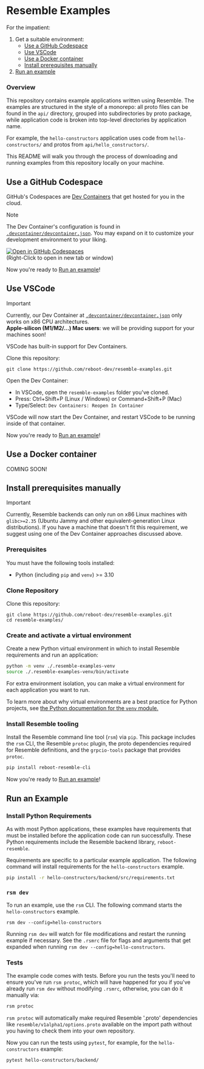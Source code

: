 # Resemble Examples

<!--
TODO: include a frontend in this example.
-->

For the impatient:
1. Get a suitable environment:
    * [Use a GitHub Codespace](#use-a-github-codespace)
    * [Use VSCode](#use-vscode)
    * [Use a Docker container](#use-a-docker-container)
    * [Install prerequisites manually](#install-prerequisites-manually)
2. [Run an example](#run-an-example)

### Overview

This repository contains example applications written using Resemble. The
examples are structured in the style of a monorepo: all proto files can be found
in the `api/` directory, grouped into subdirectories by proto package, while application code is broken into top-level directories by
application name.

For example, the `hello-constructors` application uses code from `hello-constructors/` and
protos from `api/hello_constructors/`.

This README will walk you through the process of downloading and running
examples from this repository locally on your machine.

<a id="use-a-github-codespace"></a>
## Use a GitHub Codespace

GitHub's Codespaces are [Dev Containers](https://containers.dev/) that
get hosted for you in the cloud.

> [!NOTE]
> The Dev Container's configuration is found in
> [`.devcontainer/devcontainer.json`](.devcontainer/devcontainer.json). You
> may expand on it to customize your development environment to your
> liking.

[![Open in GitHub Codespaces](https://github.com/codespaces/badge.svg)](https://codespaces.new/reboot-dev/resemble-examples)
<br>
(Right-Click to open in new tab or window)

Now you're ready to [Run an example](#run-an-example)!

<a id="use-vscode"></a>
## Use VSCode

> [!IMPORTANT]
> Currently, our Dev Container at
> [`.devcontainer/devcontainer.json`](.devcontainer/devcontainer.json)
> only works on x86 CPU architectures. <br>
> **Apple-silicon (M1/M2/...) Mac users**: we will be providing support for your machines soon!

VSCode has built-in support for Dev Containers.

Clone this repository:

<!-- TODO: fetch this snippet from a test. -->

```shell
git clone https://github.com/reboot-dev/resemble-examples.git
```

Open the Dev Container:

- In VSCode, open the `resemble-examples` folder you've cloned.
- Press: Ctrl+Shift+P (Linux / Windows) or Command+Shift+P (Mac)
- Type/Select: `Dev Containers: Reopen In Container`

VSCode will now start the Dev Container, and restart VSCode to be running
inside of that container.

Now you're ready to [Run an example](#run-an-example)!

<a id="use-a-docker-container"></a>
## Use a Docker container

COMING SOON!

<a id="install-prerequisites-manually"></a>
## Install prerequisites manually

> [!IMPORTANT]
> Currently, Resemble backends can only run on x86 Linux machines with
> `glibc>=2.35` (Ubuntu Jammy and other equivalent-generation Linux
> distributions). If you have a machine that doesn't fit this requirement, we
> suggest using one of the Dev Container approaches discussed above.

### Prerequisites

You must have the following tools installed:

- Python (including `pip` and `venv`) >= 3.10

### Clone Repository

Clone this repository:

<!-- TODO: fetch this snippet from a test. -->

```shell
git clone https://github.com/reboot-dev/resemble-examples.git
cd resemble-examples/
```

### Create and activate a virtual environment

Create a new Python virtual environment in which to install Resemble
requirements and run an application:

<!-- MARKDOWN-AUTO-DOCS:START (CODE:src=./readme_test.sh&lines=32-33) -->
<!-- The below code snippet is automatically added from ./readme_test.sh -->
```sh
python -m venv ./.resemble-examples-venv
source ./.resemble-examples-venv/bin/activate
```
<!-- MARKDOWN-AUTO-DOCS:END -->

For extra environment isolation, you can make a virtual environment for each
application you want to run.

To learn more about why virtual environments are a best practice for Python
projects, see [the Python documentation for the `venv` module.](https://docs.python.org/3/library/venv.html)

### Install Resemble tooling

Install the Resemble command line tool (`rsm`) via `pip`. This package includes
the `rsm` CLI, the Resemble `protoc` plugin, the proto dependencies required for
Resemble definitions, and the `grpcio-tools` package that provides `protoc`.

<!-- MARKDOWN-AUTO-DOCS:START (CODE:src=./readme_test.sh&lines=39-39) -->
<!-- The below code snippet is automatically added from ./readme_test.sh -->
```sh
pip install reboot-resemble-cli
```
<!-- MARKDOWN-AUTO-DOCS:END -->

Now you're ready to [Run an example](#run-an-example)!

<a id="run-an-example"></a>
## Run an Example

### Install Python Requirements

As with most Python applications, these examples have requirements that must be
installed before the application code can run successfully. These Python
requirements include the Resemble backend library, `reboot-resemble`.

Requirements are specific to a particular example application. The following
command will install requirements for the `hello-constructors` example.

<!-- MARKDOWN-AUTO-DOCS:START (CODE:src=./readme_test.sh&lines=52-52) -->
<!-- The below code snippet is automatically added from ./readme_test.sh -->
```sh
pip install -r hello-constructors/backend/src/requirements.txt
```
<!-- MARKDOWN-AUTO-DOCS:END -->

### `rsm dev`

To run an example, use the `rsm` CLI. The following command starts the
`hello-constructors` example.

<!--
TODO: include this command in readme_test.sh.
-->

```shell
rsm dev --config=hello-constructors
```

Running `rsm dev` will watch for file modifications and restart the
running example if necessary. See the `.rsmrc` file for flags and
arguments that get expanded when running `rsm dev --config=hello-constructors`.

<!--
TODO: introduce an `rsm grpcurl` (or `rsm call` or ...) that lets us explore
our backend in another terminal by calling RPCs.
-->

### Tests

The example code comes with tests. Before you run the tests you'll
need to ensure you've run `rsm protoc`, which will have happened for
you if you've already run `rsm dev` without modifying `.rsmrc`,
otherwise, you can do it manually via:

<!-- MARKDOWN-AUTO-DOCS:START (CODE:src=./readme_test.sh&lines=55-55) -->
<!-- The below code snippet is automatically added from ./readme_test.sh -->
```sh
rsm protoc
```
<!-- MARKDOWN-AUTO-DOCS:END -->

`rsm protoc` will automatically make required Resemble '.proto'
dependencies like `resemble/v1alpha1/options.proto` available on the
import path without you having to check them into your own repository.

<!-- TODO: link to the Resemble proto definitions once they are publicly available. -->

Now you can run the tests using `pytest`, for example, for the
`hello-constructors` example:

<!-- MARKDOWN-AUTO-DOCS:START (CODE:src=./readme_test.sh&lines=58-58) -->
<!-- The below code snippet is automatically added from ./readme_test.sh -->
```sh
pytest hello-constructors/backend/
```
<!-- MARKDOWN-AUTO-DOCS:END -->
